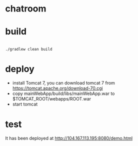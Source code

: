 # chatroom

# build
<code>
./gradlew clean build
</code>

# deploy
* install Tomcat 7, you can download tomcat 7 from https://tomcat.apache.org/download-70.cgi
* copy mainWebApp/build/libs/mainWebApp.war to $TOMCAT_ROOT/webapps/ROOT.war
* start tomcat

# test
It has been deployed at http://104.167.113.195:8080/demo.html

